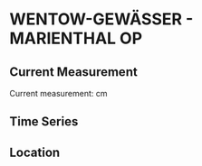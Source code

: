 # WENTOW-GEWÄSSER - MARIENTHAL OP

## Current Measurement

Current measurement: <Value topic="rivers/pegel-online/WtG/MARIENTHAL_OP/measurementValue"/> cm

## Time Series

<TimeSeries topic="rivers/pegel-online/WtG/MARIENTHAL_OP/measurementValue" period="week" />

## Location

<WorldMap>
  <Marker lat="53.051362882701625" lon="13.292741661007804" labelTopic="rivers/pegel-online/WtG/MARIENTHAL_OP" />
</WorldMap>
